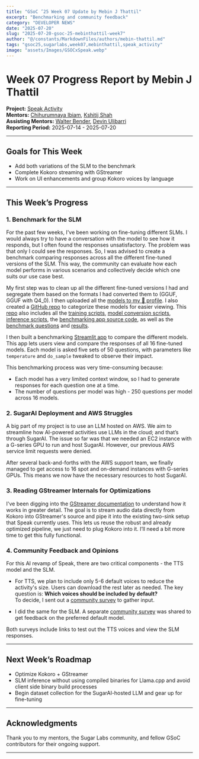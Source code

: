 ```yaml
---
title: "GSoC ’25 Week 07 Update by Mebin J Thattil"
excerpt: "Benchmarking and community feedback"
category: "DEVELOPER NEWS"
date: "2025-07-20"
slug: "2025-07-20-gsoc-25-mebinthattil-week7"
author: "@/constants/MarkdownFiles/authors/mebin-thattil.md"
tags: "gsoc25,sugarlabs,week07,mebinthattil,speak_activity"
image: "assets/Images/GSOCxSpeak.webp"
---
```


# Week 07 Progress Report by Mebin J Thattil

**Project:** [Speak Activity](https://github.com/sugarlabs/speak)  
**Mentors:** [Chihurumnaya Ibiam](https://github.com/chimosky), [Kshitij Shah](https://github.com/kshitijdshah99)  
**Assisting Mentors:** [Walter Bender](https://github.com/walterbender), [Devin Ulibarri](https://github.com/pikurasa)  
**Reporting Period:** 2025-07-14 - 2025-07-20

---

## Goals for This Week

- Add both variations of the SLM to the benchmark  
- Complete Kokoro streaming with GStreamer  
- Work on UI enhancements and group Kokoro voices by language  

---

## This Week’s Progress

### **1. Benchmark for the SLM**

For the past few weeks, I've been working on fine-tuning different SLMs. I would always try to have a conversation with the model to see how it responds, but I often found the responses unsatisfactory. The problem was that only I could see the responses. So, I was advised to create a benchmark comparing responses across all the different fine-tuned versions of the SLM. This way, the community can evaluate how each model performs in various scenarios and collectively decide which one suits our use case best.

My first step was to clean up all the different fine-tuned versions I had and segregate them based on the formats I had converted them to (GGUF, GGUF with Q4_0). I then uploaded all the [models to my 🤗 profile](https://huggingface.co/MebinThattil/models). I also created a [GitHub repo](https://github.com/mebinthattil/Fine-Tune-Attempts-LlaMA-135) to categorize these models for easier viewing. This [repo](https://github.com/mebinthattil/Fine-Tune-Attempts-LlaMA-135) also includes all the [training scripts](https://github.com/mebinthattil/Fine-Tune-Attempts-LlaMA-135/blob/main/Training_Script.py), [model conversion scripts](https://github.com/mebinthattil/Fine-Tune-Attempts-LlaMA-135/blob/main/gguf.sh), [inference scripts](https://github.com/mebinthattil/Fine-Tune-Attempts-LlaMA-135/blob/main/Batch_Inference_Script.py), the [benchmarking app source code](https://github.com/mebinthattil/Fine-Tune-Attempts-LlaMA-135/blob/main/slm_benchmark_app.py), as well as the [benchmark questions](https://github.com/mebinthattil/Fine-Tune-Attempts-LlaMA-135/blob/main/Benchmarking_Questions.json) and [results](https://github.com/mebinthattil/Fine-Tune-Attempts-LlaMA-135/tree/main/Distill_Claude_RUN1/Benchmarking%20Answers).

I then built a benchmarking [Streamlit app](https://slm-benchmark.streamlit.app/) to compare the different models. This app lets users view and compare the responses of all 16 fine-tuned models. Each model is asked five sets of 50 questions, with parameters like `temperature` and `do_sample` tweaked to observe their impact.

This benchmarking process was very time-consuming because:
- Each model has a very limited context window, so I had to generate responses for each question one at a time.
- The number of questions per model was high - 250 questions per model across 16 models.

### **2. SugarAI Deployment and AWS Struggles**

A big part of my project is to use an LLM hosted on AWS. We aim to streamline how AI-powered activities use LLMs in the cloud; and that’s through SugarAI. The issue so far was that we needed an EC2 instance with a G-series GPU to run and host SugarAI. However, our previous AWS service limit requests were denied.

After several back-and-forths with the AWS support team, we finally managed to get access to 16 spot and on-demand instances with G-series GPUs. This means we now have the necessary resources to host SugarAI.

### **3. Reading GStreamer Internals for Optimizations**

I've been digging into the [GStreamer documentation](https://gstreamer.freedesktop.org/documentation/tutorials/basic/index.html) to understand how it works in greater detail. The goal is to stream audio data directly from Kokoro into GStreamer's source and pipe it into the existing two-sink setup that Speak currently uses. This lets us reuse the robust and already optimized pipeline, we just need to plug Kokoro into it. I’ll need a bit more time to get this fully functional.

### **4. Community Feedback and Opinions**

For this AI revamp of Speak, there are two critical components - the TTS model and the SLM.

- For TTS, we plan to include only 5-6 default voices to reduce the activity's size. Users can download the rest later as needed. The key question is: **Which voices should be included by default?**  
  To decide, I sent out a [community survey](https://forms.gle/axhDhBKX9n8pZJTo9) to gather input.

- I did the same for the SLM. A separate [community survey](https://forms.gle/ZNHyh4VRC67nnEzHA) was shared to get feedback on the preferred default model.

Both surveys include links to test out the TTS voices and view the SLM responses.

---

## Next Week’s Roadmap

- Optimize Kokoro + GStreamer  
- SLM inference without using compiled binaries for Llama.cpp and avoid client side binary build processes
- Begin dataset collection for the SugarAI-hosted LLM and gear up for fine-tuning  

---

## Acknowledgments

Thank you to my mentors, the Sugar Labs community, and fellow GSoC contributors for their ongoing support.

---
